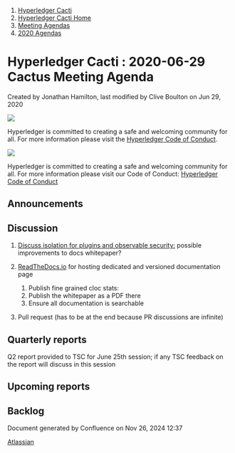 1. [Hyperledger Cacti](index.html)
2. [Hyperledger Cacti Home](Hyperledger-Cacti-Home_20414469.html)
3. [Meeting Agendas](Meeting-Agendas_20414488.html)
4. [2020 Agendas](2020-Agendas_20414504.html)

# Hyperledger Cacti : 2020-06-29 Cactus Meeting Agenda

Created by Jonathan Hamilton, last modified by Clive Boulton on Jun 29, 2020

![](https://wiki.hyperledger.org/download/attachments/2392771/welcome.png?version=2&modificationDate=1572450107000&api=v2)

Hyperledger is committed to creating a safe and welcoming community for all. For more information please visit the [Hyperledger Code of Conduct](https://lf-hyperledger.atlassian.net/wiki/spaces/HYP/pages/19595281/Hyperledger+Code+of+Conduct).

![](https://wiki.hyperledger.org/download/attachments/29034696/Antitrustnotice.png?version=1&modificationDate=1581695654000&api=v2)

Hyperledger is committed to creating a safe and welcoming community for all. For more information please visit our Code of Conduct: [Hyperledger Code of Conduct](https://lf-hyperledger.atlassian.net/wiki/spaces/HYP/pages/19595281/Hyperledger+Code+of+Conduct)

## Announcements

## Discussion

1. [Discuss isolation for plugins and observable security:](https://docs.google.com/document/d/1gbncymsat50G7m-GKiEzHMM7GZx9hw5CENelHv2gScE/) possible improvements to docs whitepaper?
2. [ReadTheDocs.io](http://ReadTheDocs.io) for hosting dedicated and versioned documentation page
   
   1. Publish fine grained cloc stats:
   2. Publish the whitepaper as a PDF there
   3. Ensure all documentation is searchable
3. Pull request (has to be at the end because PR discussions are infinite)

## Quarterly reports

Q2 report provided to TSC for June 25th session; if any TSC feedback on the report will discuss in this session

## Upcoming reports

## Backlog

Document generated by Confluence on Nov 26, 2024 12:37

[Atlassian](http://www.atlassian.com/)
